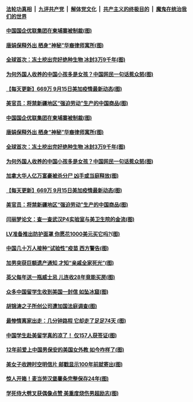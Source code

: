 

####  [法轮功真相](../../../../basic/blob/master/README.md?t=09161031) &nbsp;|&nbsp; [九评共产党](../../../../9ping.md/blob/master/README.md?t=09161031) &nbsp;|&nbsp; [解体党文化](../../../../jtdwh.md/blob/master/README.md?t=09161031)  &nbsp;|&nbsp; [共产主义的终极目的](../../../../gczydzjmd.md/blob/master/README.md?t=09161031) &nbsp;|&nbsp; [魔鬼在统治我们的世界](../../../../mgztzwmdsj.md/blob/master/README.md?t=09161031) 

#### [中国国企优联集团在柬埔寨被制裁(图)](../pages/p3/946266.md?t=09161031) 

#### [唐娟保释外出 栖身“神秘”华裔律师寓所(图)](../pages/p3/946239.md?t=09161031) 

#### [全球首次：冻土挖出完好绝种生物 冰封3万9千年(图)](../pages/p3/946244.md?t=09161031) 

#### [为何外国人收养的中国小孩多是女孩？中国网民一句话惹众怒(图)](../pages/p3/946236.md?t=09161031) 

#### [【每天更新】669万 9月15日美加疫情最新动态(图)](../pages/p3/944892.md?t=09161031) 

#### [美官员：将禁新疆地区“强迫劳动”生产的中国商品(图)](../pages/p3/946160.md?t=09161031) 

#### [中国国企优联集团在柬埔寨被制裁(图)](../pages/p3/946266.md?t=09161031) 

#### [唐娟保释外出 栖身“神秘”华裔律师寓所(图)](../pages/p3/946239.md?t=09161031) 

#### [全球首次：冻土挖出完好绝种生物 冰封3万9千年(图)](../pages/p3/946244.md?t=09161031) 

#### [为何外国人收养的中国小孩多是女孩？中国网民一句话惹众怒(图)](../pages/p3/946236.md?t=09161031) 

#### [加拿大华人亿万富豪被杀分尸 凶手或当庭释放(图)](../pages/p3/946225.md?t=09161031) 

#### [【每天更新】669万 9月15日美加疫情最新动态(图)](../pages/p3/944892.md?t=09161031) 

#### [美官员：将禁新疆地区“强迫劳动”生产的中国商品(图)](../pages/p3/946160.md?t=09161031) 

#### [闫丽梦论文：查一查武汉P4实验室与美卫生院的金流(图)](../pages/p3/946148.md?t=09161031) 

#### [LV准备推出防护面罩 你愿花1000美元买它吗?(图)](../pages/p3/946140.md?t=09161031) 

#### [中国几十万人接种“试验性”疫苗 西方警告(图)](../pages/p3/946136.md?t=09161031) 

#### [加男突获巨额遗产通知 才知“亲戚全家死光”(图)](../pages/p3/946134.md?t=09161031) 

#### [英父每年送一瓶威士忌 儿连收28年竟能买房(图)](../pages/p3/946090.md?t=09161031) 

#### [众多中国留学生收到美国一封信 如坠冰窟(图)](../pages/p3/946084.md?t=09161031) 

#### [胡锦涛之子所创公司遭加国法庭调查(图)](../pages/p3/946079.md?t=09161031) 

#### [最惨情离家出走：几分钟路程 它却走了足足74天 (图)](../pages/p3/945787.md?t=09161031) 

#### [中国学生赴美留学真的凉了！ 仅157人获签证(图)](../pages/p3/946067.md?t=09161031) 

#### [12年前爱上中国男保安的美国女外教 如今咋样了(图)](../pages/p3/945665.md?t=09161031) 

#### [美女子收跨时空明信片 邮戳显示100年前就寄出(图)](../pages/p3/946029.md?t=09161031) 

#### [惊人开箱！麦当劳汉堡薯条完整保存24年(图)](../pages/p3/946028.md?t=09161031) 

#### [学死侍大劈叉获偶像点赞 美重度烧伤男超励志(图)](../pages/p3/945999.md?t=09161031) 


